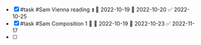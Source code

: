 - [x] #task #Sam Vienna reading ⏫ 🛫 2022-10-19 📅 2022-10-20 ✅ 2022-10-25
- [x] #task #Sam Composition 1 🔼 🛫 2022-10-19 📅 2022-10-23 ✅ 2022-11-17
- [ ] 
